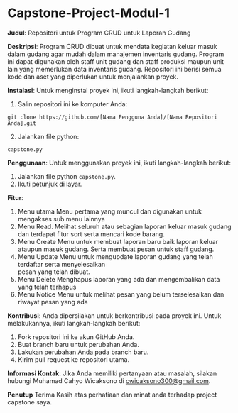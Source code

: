 # Capstone-Project-Modul-1
**Judul**: Repositori untuk Program CRUD untuk Laporan Gudang

**Deskripsi**:
Program CRUD dibuat untuk mendata kegiatan keluar masuk dalam gudang agar mudah dalam manajemen inventaris gudang. Program ini dapat digunakan oleh staff unit gudang dan staff produksi maupun unit lain yang memerlukan data inventaris gudang. Repositori ini berisi semua kode dan aset yang diperlukan untuk menjalankan proyek.

**Instalasi**:
Untuk menginstal proyek ini, ikuti langkah-langkah berikut:
1. Salin repositori ini ke komputer Anda:
```
git clone https://github.com/[Nama Pengguna Anda]/[Nama Repositori Anda].git
```
2. Jalankan file python:
```
capstone.py
```

**Penggunaan**:
Untuk menggunakan proyek ini, ikuti langkah-langkah berikut:
1. Jalankan file python `capstone.py`.
2. Ikuti petunjuk di layar.

**Fitur**:
1. Menu utama
   Menu pertama yang muncul dan digunakan untuk mengakses sub menu lainnya
2. Menu Read.
   Melihat seluruh atau sebagian laporan keluar masuk gudang dan terdapat fitur 
   sort serta mencari kode barang. 
3. Menu Create
   Menu untuk membuat laporan baru baik laporan keluar ataupun masuk gudang. Serta 
   membuat pesan untuk staff gudang.
4. Menu Update
   Menu untuk mengupdate laporan gudang yang telah terdaftar serta menyelesaikan   
   pesan yang telah dibuat.
5. Menu Delete
   Menghapus laporan yang ada dan mengembalikan data yang telah terhapus
6. Menu Notice
   Menu untuk melihat pesan yang belum terselesaikan dan riwayat pesan yang ada

**Kontribusi**:
Anda dipersilakan untuk berkontribusi pada proyek ini. Untuk melakukannya, ikuti langkah-langkah berikut:
1. Fork repositori ini ke akun GitHub Anda.
2. Buat branch baru untuk perubahan Anda.
3. Lakukan perubahan Anda pada branch baru.
4. Kirim pull request ke repositori utama.

**Informasi Kontak**:
Jika Anda memiliki pertanyaan atau masalah, silakan hubungi Muhamad Cahyo Wicaksono di cwicaksono300@gmail.com.

**Penutup**
Terima Kasih atas perhatiaan dan minat anda terhadap project capstone saya.
